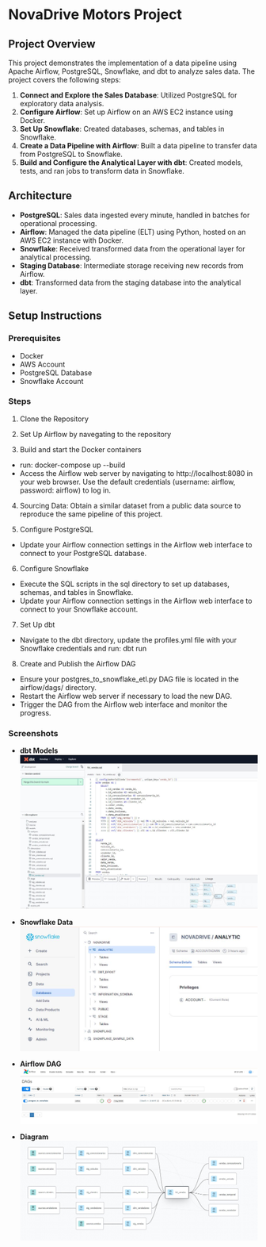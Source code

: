 # NovaDrive Motors Project

## Project Overview

This project demonstrates the implementation of a data pipeline using Apache Airflow, PostgreSQL, Snowflake, and dbt to analyze sales data. The project covers the following steps:

1. **Connect and Explore the Sales Database**: Utilized PostgreSQL for exploratory data analysis.
2. **Configure Airflow**: Set up Airflow on an AWS EC2 instance using Docker.
3. **Set Up Snowflake**: Created databases, schemas, and tables in Snowflake.
4. **Create a Data Pipeline with Airflow**: Built a data pipeline to transfer data from PostgreSQL to Snowflake.
5. **Build and Configure the Analytical Layer with dbt**: Created models, tests, and ran jobs to transform data in Snowflake.

## Architecture

- **PostgreSQL**: Sales data ingested every minute, handled in batches for operational processing.
- **Airflow**: Managed the data pipeline (ELT) using Python, hosted on an AWS EC2 instance with Docker.
- **Snowflake**: Received transformed data from the operational layer for analytical processing.
- **Staging Database**: Intermediate storage receiving new records from Airflow.
- **dbt**: Transformed data from the staging database into the analytical layer.

## Setup Instructions

### Prerequisites

- Docker
- AWS Account
- PostgreSQL Database
- Snowflake Account

### Steps

1. Clone the Repository

2. Set Up Airflow by navegating to the repository

3. Build and start the Docker containers

- run: docker-compose up --build
- Access the Airflow web server by navigating to http://localhost:8080 in your web browser. Use the default credentials (username: airflow, password: airflow) to log in.

4. Sourcing Data: Obtain a similar dataset from a public data source to reproduce the same pipeline of this project.

5. Configure PostgreSQL

- Update your Airflow connection settings in the Airflow web interface to connect to your PostgreSQL database.

6. Configure Snowflake

- Execute the SQL scripts in the sql directory to set up databases, schemas, and tables in Snowflake.
- Update your Airflow connection settings in the Airflow web interface to connect to your Snowflake account.

7. Set Up dbt

- Navigate to the dbt directory, update the profiles.yml file with your Snowflake credentials and run: dbt run

8. Create and Publish the Airflow DAG

- Ensure your postgres_to_snowflake_etl.py DAG file is located in the airflow/dags/ directory.
- Restart the Airflow web server if necessary to load the new DAG.
- Trigger the DAG from the Airflow web interface and monitor the progress.

### Screenshots

- **dbt Models**  
  ![dbt Models](screenshots/dbt.JPG)

- **Snowflake Data**  
  ![Snowflake Data](screenshots/snowflake.jpg)

- **Airflow DAG**  
  ![Airflow DAG](screenshots/airflow.JPG)

- **Diagram**  
  ![Diagram](screenshots/diagram.JPG)
